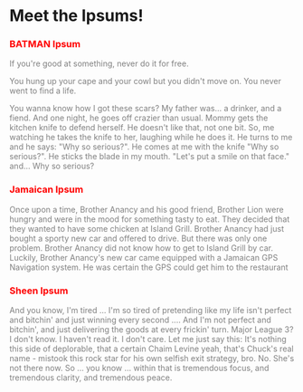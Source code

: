 # Meet the Ipsums!
### <font color='red'>BATMAN Ipsum</font>
<font color='grey'>If you're good at something, never do it for free.

You hung up your cape and your cowl but you didn't move on. You never went to find a life.

You wanna know how I got these scars? My father was... a drinker, and a fiend. And one night, he goes off crazier than usual. Mommy gets the kitchen knife to defend herself. He doesn't like that, not one bit. So, me watching he takes the knife to her, laughing while he does it. He turns to me and he says: "Why so serious?". He comes at me with the knife "Why so serious?". He sticks the blade in my mouth. "Let's put a smile on that face." and... Why so serious?</font>

### <font color='red'>Jamaican Ipsum</font>
<font color='grey'>Once upon a time, Brother Anancy and his good friend, Brother Lion were hungry and were in the mood for something tasty to eat. They decided that they wanted to have some chicken at Island Grill. Brother Anancy had just bought a sporty new car and offered to drive. But there was only one problem. Brother Anancy did not know how to get to Island Grill by car. Luckily, Brother Anancy's new car came equipped with a Jamaican GPS Navigation system. He was certain the GPS could get him to the restaurant</font>

### <font color='red'>Sheen Ipsum</font>
<font color='grey'>And you know, I'm tired ... I'm so tired of pretending like my life
isn't perfect and bitchin' and just winning every second .... And I'm not
perfect and bitchin', and just delivering the goods at every frickin' turn.
Major League 3? I don't know. I haven't read it. I don't care. Let me just
say this: It's nothing this side of deplorable, that a certain Chaim Levine
yeah, that's Chuck's real name - mistook this rock star for his own
selfish exit strategy, bro. No. She's not there now. So ... you know ...
within that is tremendous focus, and tremendous clarity, and tremendous
peace.</font>
